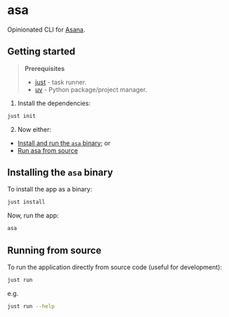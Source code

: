 # asa

Opinionated CLI for [Asana](https://asana.com/).

## Getting started

> **Prerequisites**
> 
> * [just](https://just.systems/man/en/) - task runner.
> * [uv](https://docs.astral.sh/uv/) - Python package/project manager.

1. Install the dependencies:

```sh
just init
```

2. Now either:

* [Install and run the `asa` binary](#installing-the-asa-binary); or
* [Run asa from source](#running-from-source)

## Installing the `asa` binary

To install the app as a binary:

```sh
just install
```

Now, run the app:

```sh
asa
```

## Running from source

To run the application directly from source code (useful for development):

```sh
just run
```

e.g.

```sh
just run --help
```
